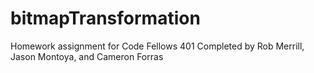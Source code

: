 # bitmapTransformation
Homework assignment for Code Fellows 401
Completed by Rob Merrill, Jason Montoya, and Cameron Forras
